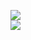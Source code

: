 [![](https://img.shields.io/badge/Made%20With-Github%20Spray-lightgrey.svg?style=for-the-badge&logo=github)](https://github.com/Annihil/github-spray#246)  
[![](https://i.imgur.com/2DrTn0Z.gif)](https://github.com/Annihil/github-spray)